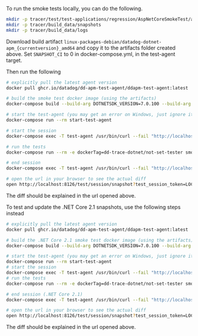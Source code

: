 To run the smoke tests locally, you can do the following.

```bash
mkdir -p tracer/test/test-applications/regression/AspNetCoreSmokeTest/artifacts
mkdir -p tracer/build_data/snapshots
mkdir -p tracer/build_data/logs
```

Download build artifact `linux-packages-debian/datadog-dotnet-apm_{currentversion}_amd64` and copy it to the artifacts folder created above.
Set `SNAPSHOT_CI` to 0 in docker-compose.yml, in the test-agent target.

Then run the following

```bash
# explicitly pull the latest agent version
docker pull ghcr.io/datadog/dd-apm-test-agent/ddapm-test-agent:latest

# build the smoke test docker image (using the artifacts)
docker-compose build --build-arg DOTNETSDK_VERSION=7.0.100 --build-arg RUNTIME_IMAGE=mcr.microsoft.com/dotnet/aspnet:6.0-bullseye-slim --build-arg PUBLISH_FRAMEWORK=net6.0 --build-arg INSTALL_CMD="dpkg -i ./datadog-dotnet-apm*_amd64.deb" smoke-tests

# start the test-agent (you may get an error on Windows, just ignore it)
docker-compose run --rm start-test-agent

# start the session
docker-compose exec -T test-agent /usr/bin/curl --fail "http://localhost:8126/test/session/start?test_session_token=LOCALTEST"

# run the tests
docker-compose run --rm -e dockerTag=dd-trace-dotnet/not-set-tester smoke-tests

# end session
docker-compose exec -T test-agent /usr/bin/curl --fail "http://localhost:8126/test/session/snapshot?test_session_token=LOCALTEST&file=/snapshots/smoke_test_snapshots"

# open the url in your browser to see the actual diff
open http://localhost:8126/test/session/snapshot?test_session_token=LOCALTEST&file=/snapshots/smoke_test_snapshots
```
The diff should be explained in the url opened above.


To test and update the .NET Core 2.1 snapshots, use the following steps instead

```bash
# explicitly pull the latest agent version
docker pull ghcr.io/datadog/dd-apm-test-agent/ddapm-test-agent:latest

# build the .NET Core 2.1 smoke test docker image (using the artifacts)
docker-compose build --build-arg DOTNETSDK_VERSION=7.0.100 --build-arg RUNTIME_IMAGE=mcr.microsoft.com/dotnet/aspnet:2.1-bionic --build-arg PUBLISH_FRAMEWORK=netcoreapp2.1 --build-arg INSTALL_CMD="dpkg -i ./datadog-dotnet-apm*_amd64.deb" smoke-tests

# start the test-agent (you may get an error on Windows, just ignore it)
docker-compose run --rm start-test-agent
# start the session
docker-compose exec -T test-agent /usr/bin/curl --fail "http://localhost:8126/test/session/start?test_session_token=LOCALTEST"
# run the tests
docker-compose run --rm -e dockerTag=dd-trace-dotnet/not-set-tester smoke-tests

# end session (.NET Core 2.1)
docker-compose exec -T test-agent /usr/bin/curl --fail "http://localhost:8126/test/session/snapshot?test_session_token=LOCALTEST&file=/snapshots/smoke_test_snapshots_2_1"

# open the url in your browser to see the actual diff
open http://localhost:8126/test/session/snapshot?test_session_token=LOCALTEST&file=/snapshots/smoke_test_snapshots_2_1
```

The diff should be explained in the url opened above.
